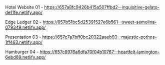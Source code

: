 Hotel Website 01 - https://657a8fc9426b415a507ffbd2--inquisitive-gelato-de11fe.netlify.app/

Edge Ledger 02 - https://657b51bc5d25391527e6b561--sweet-semolina-079349.netlify.app/

Presentation 03 - https://657c7a7bff0bc20322aaeb93--majestic-pothos-1ff463.netlify.app/

Hamburger 04 - https://657c8976a6dfa70f04b10767--heartfelt-lamington-6ebd89.netlify.app/
